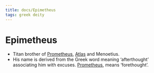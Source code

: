 ```yaml
---
title: docs/Epimetheus
tags: greek deity
---
```


# Epimetheus 
- Titan brother of [Prometheus](Prometheus.md.md), [Atlas](Atlas.md.md) and Menoetius.
- His name is derived from the Greek word meaning ‘afterthought’ associating him with excuses. [Prometheus](Prometheus.md.md), means ‘forethought’.